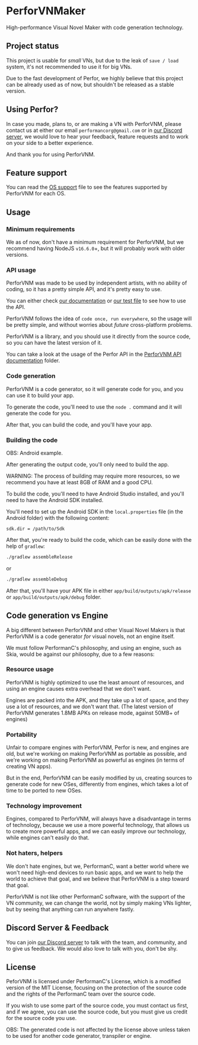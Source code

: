 # PerforVNMaker

High-performance Visual Novel Maker with code generation technology.

## Project status

This project is usable for *small* VNs, but due to the leak of `save / load` system, it's not recommended to use it for big VNs.

Due to the fast development of Perfor, we highly believe that this project can be already used as of now, but shouldn't be released as a stable version.

## Using Perfor?

In case you made, plans to, or are making a VN with PerforVNM, please contact us at either our email `performancorg@gmail.com` or in [our Discord server](https://discord.gg/uPveNfTuCJ), we would love to hear your feedback, feature requests and to work on your side to a better experience.

And thank you for using PerforVNM.

## Feature support

You can read the [OS support](OS_SUPPORT.md) file to see the features supported by PerforVNM for each OS.

## Usage

### Minimum requirements

We as of now, don't have a minimum requirement for PerforVNM, but we recommend having NodeJS `v16.6.0`+, but it will probably work with older versions.

### API usage

PerforVNM was made to be used by independent artists, with no ability of coding, so it has a pretty simple API, and it's pretty easy to use.

You can either check [our documentation](docs/) or [our test file](src/perforvnm.js) to see how to use the API.



PerforVNM follows the idea of `code once, run everywhere`, so the usage will be pretty simple, and without worries about *future* cross-platform problems.

PerforVNM is a library, and you should use it directly from the source code, so you can have the latest version of it.

You can take a look at the usage of the Perfor API in the [PerforVNM API documentation](docs/) folder.

### Code generation

PerforVNM is a code generator, so it will generate code for you, and you can use it to build your app.

To generate the code, you'll need to use the `node .` command and it will generate the code for you.

After that, you can build the code, and you'll have your app.

### Building the code

OBS: Android example.

After generating the output code, you'll only need to build the app.

WARNING: The process of building may require more resources, so we recommend you have at least 8GB of RAM and a good CPU.

To build the code, you'll need to have Android Studio installed, and you'll need to have the Android SDK installed.

You'll need to set up the Android SDK in the `local.properties` file (in the Android folder) with the following content:

```text
sdk.dir = /path/to/Sdk
```

After that, you're ready to build the code, which can be easily done with the help of `gradlew`:

```cmd
./gradlew assembleRelease
```

or

```cmd
./gradlew assembleDebug
```

After that, you'll have your APK file in either `app/build/outputs/apk/release` or `app/build/outputs/apk/debug` folder.

## Code generation vs Engine

A big different between PerforVNM and other Visual Novel Makers is that PerforVNM is a code generator *for* visual novels, not an engine itself.

We must follow PerformanC's philosophy, and using an engine, such as Skia, would be against our philosophy, due to a few reasons:

### Resource usage

PerforVNM is highly optimized to use the least amount of resources, and using an engine causes extra overhead that we don't want.

Engines are packed into the APK, and they take up a lot of space, and they use a lot of resources, and we don't want that. (The latest version of PerforVNM generates 1.8MB APKs on release mode, against 50MB+ of engines)

### Portability

Unfair to compare engines with PerforVNM, Perfor is new, and engines are old, but we're working on making PerforVNM as portable as possible, and we're working on making PerforVNM as powerful as engines (in terms of creating VN apps).

But in the end, PerforVNM can be easily modified by us, creating sources to generate code for new OSes, differently from engines, which takes a lot of time to be ported to new OSes.

### Technology improvement

Engines, compared to PerforVNM, will always have a disadvantage in terms of technology, because we use a more powerful technology, that allows us to create more powerful apps, and we can easily improve our technology, while engines can't easily do that.

### Not haters, helpers

We don't hate engines, but we, PerformanC, want a better world where we won't need high-end devices to run basic apps, and we want to help the world to achieve that goal, and we believe that PerforVNM is a step toward that goal.

PerforVNM is not like other PerformanC software, with the support of the VN community, we can change the world, not by simply making VNs lighter, but by seeing that anything can run anywhere fastly.

## Discord Server & Feedback

You can join [our Discord server](https://discord.gg/uPveNfTuCJ) to talk with the team, and community, and to give us feedback. We would also love to talk with you, don't be shy.

## License

PeforVNM is licensed under PerformanC's License, which is a modified version of the MIT License, focusing on the protection of the source code and the rights of the PerformanC team over the source code.

If you wish to use some part of the source code, you must contact us first, and if we agree, you can use the source code, but you must give us credit for the source code you use.

OBS: The generated code is not affected by the license above unless taken to be used for another code generator, transpiler or engine.
